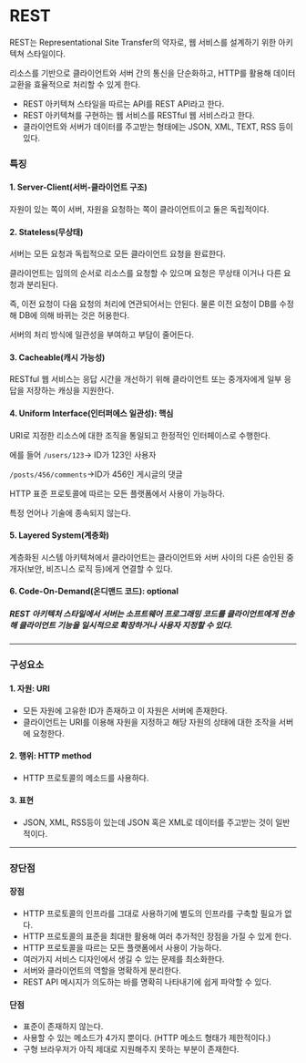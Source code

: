 # REST
REST는 Representational Site Transfer의 약자로, 웹 서비스를 설계하기 위한 아키텍쳐 스타일이다.

리소스를 기반으로 클라이언트와 서버 간의 통신을 단순화하고, HTTP를 활용해 데이터 교환을 효율적으로 처리할 수 있게 한다. 
- REST 아키텍쳐 스타일을 따르는 API를 REST API라고 한다.
- REST 아키텍쳐를 구현하는 웹 서비스를 RESTful 웹 서비스라고 한다. 
- 클라이언트와 서버가 데이터를 주고받는 형태에는 JSON, XML, TEXT, RSS 등이 있다.
### 특징
#### 1. Server-Client(서버-클라이언트 구조)
자원이 있는 쪽이 서버, 자원을 요청하는 쪽이 클라이언트이고 둘은 독립적이다. 
#### 2. Stateless(무상태)
서버는 모든 요청과 독립적으로 모든 클라이언트 요청을 완료한다.

클라이언트는 임의의 순서로 리소스를 요청할 수 있으며 요청은 무상태 이거나 다른 요청과 분리된다. 

즉, 이전 요청이 다음 요청의 처리에 연관되어서는 안된다. 물론 이전 요청이 DB를 수정해 DB에 의해 바뀌는 것은 허용한다. 

서버의 처리 방식에 일관성을 부여하고 부담이 줄어든다. 
#### 3. Cacheable(캐시 가능성)
RESTful 웹 서비스는 응답 시간을 개선하기 위해 클라이언트 또는 중개자에게 일부 응답을 저장하는 캐싱을 지원한다. 
#### 4. Uniform Interface(인터퍼에스 일관성): 핵심
URI로 지정한 리소스에 대한 조직을 통일되고 한정적인 인터페이스로 수행한다.

에를 들어 `/users/123`-> ID가 123인 사용자

`/posts/456/comments`->ID가 456인 게시글의 댓글

HTTP 표준 프로토콜에 따르는 모든 플랫폼에서 사용이 가능하다.

특정 언어나 기술에 종속되지 않는다. 
#### 5. Layered System(계층화)
계층화된 시스템 아키텍쳐에서 클라이언트는 클라이언트와 서버 사이의 다른 승인된 중개자(보안, 비즈니스 로직 등)에게 연결할 수 있다. 
#### 6. Code-On-Demand(온디맨드 코드): optional
##### REST 아키텍처 스타일에서 서버는 소프트웨어 프로그래밍 코드를 클라이언트에게 전송해 클라이언트 기능을 일시적으로 확장하거나 사용자 지정할 수 있다.
---
### 구성요소
#### 1. 자원: URI
- 모든 자원에 고유한 ID가 존재하고 이 자원은 서버에 존재한다. 
- 클라이언트는 URI를 이용해 자원을 지정하고 해당 자원의 상태에 대한 조작을 서버에 요청한다. 
#### 2. 행위: HTTP method
- HTTP 프로토콜의 메소드를 사용하다.
#### 3. 표현
- JSON, XML, RSS등이 있는데 JSON 혹은 XML로 데이터를 주고받는 것이 일반적이다. 
---
### 장단점
#### 장점
- HTTP 프로토콜의 인프라를 그대로 사용하기에 별도의 인프라를 구축할 필요가 없다.
- HTTP 프로토콜의 표준을 최대한 활용해 여러 추가적인 장점을 가질 수 있게 한다. 
- HTTP 프로토콜을 따르는 모든 플랫폼에서 사용이 가능하다.
- 여러가지 서비스 디자인에서 생길 수 있는 문제를 최소화한다.
- 서버와 클라이언트의 역할을 명확하게 분리한다. 
- REST API 메시지가 의도하는 바를 명확히 나타내기에 쉽게 파악할 수 있다.
#### 단점
- 표준이 존재하지 않는다.
- 사용할 수 있는 메소드가 4가지 뿐이다. (HTTP 메소드 형태가 제한적이다.)
- 구형 브라우저가 아직 제대로 지원해주지 못하는 부분이 존재한다. 
